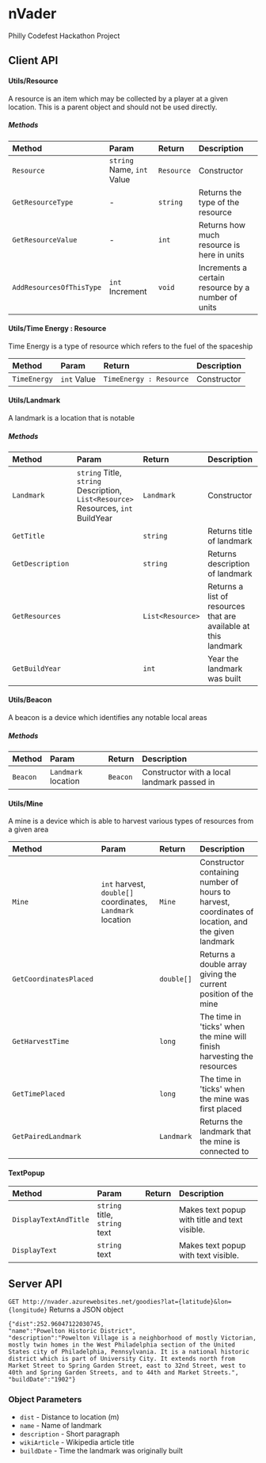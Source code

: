 # nVader
Philly Codefest Hackathon Project

## Client API
#### Utils/Resource
A resource is an item which may be collected by a player at a given location. This is a parent object and should not be used directly.

##### Methods 

| Method | Param | Return | Description |
| :--- | :--- | :--- | :--- |
| `Resource` | `string` Name, `int` Value | `Resource` | Constructor |
| `GetResourceType` | - | `string` | Returns the type of the resource |
| `GetResourceValue` | - | `int` | Returns how much resource is here in units |
| `AddResourcesOfThisType` | `int` Increment | `void` | Increments a certain resource by a number of units |

#### Utils/Time Energy : Resource
Time Energy is a type of resource which refers to the fuel of the spaceship

| Method | Param | Return | Description |
| :--- | :--- | :--- | :--- |
| `TimeEnergy` | `int` Value | `TimeEnergy : Resource` | Constructor |

#### Utils/Landmark
A landmark is a location that is notable
##### Methods

| Method | Param | Return | Description |
| :--- | :--- | :--- | :--- |
| `Landmark` | `string` Title, `string` Description, `List<Resource>` Resources, `int` BuildYear | `Landmark` | Constructor |
| `GetTitle` | | `string` | Returns title of landmark |
| `GetDescription` | | `string` | Returns description of landmark |
| `GetResources` | | `List<Resource>` | Returns a list of resources that are available at this landmark |
| `GetBuildYear` | | `int` | Year the landmark was built |

#### Utils/Beacon
A beacon is a device which identifies any notable local areas
##### Methods

| Method | Param | Return | Description |
| :--- | :--- | :--- | :--- |
| `Beacon` | `Landmark` location | `Beacon` | Constructor with a local landmark passed in

#### Utils/Mine
A mine is a device which is able to harvest various types of resources from a given area

| Method | Param | Return | Description |
| :--- | :--- | :--- | :--- |
| `Mine` |`int` harvest, `double[]` coordinates, `Landmark` location | `Mine` | Constructor containing number of hours to harvest, coordinates of location, and the given landmark |
| `GetCoordinatesPlaced` | | `double[]` | Returns a double array giving the current position of the mine |
| `GetHarvestTime` | | `long` | The time in 'ticks' when the mine will finish harvesting the resources | 
| `GetTimePlaced` | | `long` | The time in 'ticks' when the mine was first placed |
| `GetPairedLandmark` | | `Landmark` | Returns the landmark that the mine is connected to |

#### TextPopup
| Method | Param | Return | Description |
| :--- | :--- | :--- | :--- |
| `DisplayTextAndTitle` | `string` title, `string` text | | Makes text popup with title and text visible. |
| `DisplayText` | `string` text | | Makes text popup with text visible. |

## Server API
`GET http://nvader.azurewebsites.net/goodies?lat={latitude}&lon={longitude}`
Returns a JSON object

    {"dist":252.96047122030745,
    "name":"Powelton Historic District",
    "description":"Powelton Village is a neighborhood of mostly Victorian, mostly twin homes in the West Philadelphia section of the United States city of Philadelphia, Pennsylvania. It is a national historic district which is part of University City. It extends north from Market Street to Spring Garden Street, east to 32nd Street, west to 40th and Spring Garden Streets, and to 44th and Market Streets.",
    "buildDate":"1902"}
     

### Object Parameters
* `dist` - Distance to location (m)
* `name` - Name of landmark
* `description` - Short paragraph
* `wikiArticle` - Wikipedia article title
* `buildDate` - Time the landmark was originally built
